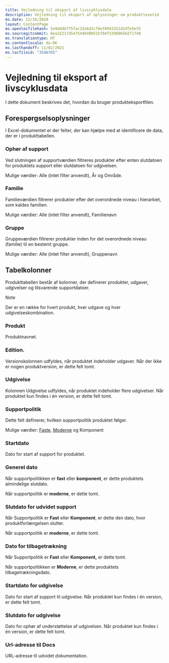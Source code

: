 ```yaml
---
title: Vejledning til eksport af livscyklusdata
description: Vejledning til eksport af oplysninger om produktlevetid
ms.date: 12/16/2020
layout: ContentPage
ms.openlocfilehash: 5e9dddbff5fac32e6d3cf8ef0943151d2dfe5e35
ms.sourcegitcommit: 6ea3221fd5475440480515f04f33988656d71748
ms.translationtype: HT
ms.contentlocale: da-DK
ms.lasthandoff: 11/02/2021
ms.locfileid: "3546765"
---
```

# <a name="lifecycle-data-export-guidance"></a>Vejledning til eksport af livscyklusdata
I dette dokument beskrives det, hvordan du bruger produkteksportfilen.

## <a name="query-information"></a>Forespørgselsoplysninger
I Excel-dokumentet er der felter, der kan hjælpe med at identificere de data, der er i produkttabellen.

### <a name="end-of-support"></a>Ophør af support
Ved slutningen af supportværdien filtreres produkter efter enten slutdatoen for produktets support eller slutdatoen for udgivelsen.

Mulige værdier: Alle (intet filter anvendt), År og Område.

### <a name="family"></a>Familie
Familieværdien filtrerer produkter efter det overordnede niveau i hierarkiet, som kaldes familien.

Mulige værdier: Alle (intet filter anvendt), Familienavn

### <a name="group"></a>Gruppe
Gruppeværdien filtrerer produkter inden for det overordnede niveau (familie) til en bestemt gruppe.

Mulige værdier: Alle (intet filter anvendt), Gruppenavn

## <a name="table-columns"></a>Tabelkolonner
Produkttabellen består af kolonner, der definerer produkter, udgaver, udgivelser og tilsvarende supportdatoer.

> [!NOTE]
> Der er en række for hvert produkt, hver udgave og hver udgivelseskombination.

### <a name="product"></a>Produkt
Produktnavnet.

### <a name="edition"></a>Edition.
Versionskolonnen udfyldes, når produktet indeholder udgaver. Når der ikke er nogen produktversion, er dette felt tomt.

### <a name="release"></a>Udgivelse
Kolonnen Udgivelse udfyldes, når produktet indeholder flere udgivelser.
Når produktet kun findes i én version, er dette felt tomt.

### <a name="support-policy"></a>Supportpolitik
Dette felt definerer, hvilken supportpolitik produktet følger.

Mulige værdier: [Faste](/lifecycle/policies/fixed), [Moderne](/lifecycle/policies/modern) og Komponent

### <a name="start-date"></a>Startdato
Dato for start af support for produktet.

### <a name="mainstream-date"></a>Generel dato
Når supportpolitikken er **fast** eller **komponent**, er dette produktets almindelige slutdato.
  
Når supportpolitik er **moderne**, er dette tomt.

### <a name="extended-end-date"></a>Slutdato for udvidet support
Når Supportpolitik er **Fast** eller **Komponent**, er dette den dato, hvor produktforlængelsen slutter.

Når supportpolitik er **moderne**, er dette tomt.

### <a name="retirement-date"></a>Dato for tilbagetrækning
Når Supportpolitik er **Fast** eller **Komponent,** er dette tomt.

Når supportpolitikken er **Moderne**, er dette produktets tilbagetrækningsdato.

### <a name="release-start-date"></a>Startdato for udgivelse
Dato for start af support til udgivelse. Når produktet kun findes i én version, er dette felt tomt.
 
### <a name="release-end-date"></a>Slutdato for udgivelse
Dato for ophør af understøttelse af udgivelsen.
Når produktet kun findes i én version, er dette felt tomt.

### <a name="docs-url"></a>Url-adresse til Docs
URL-adresse til udvidet dokumentation.

